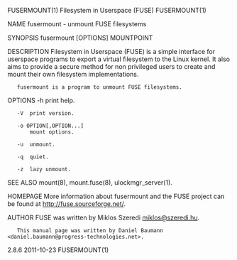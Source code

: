 FUSERMOUNT(1)                                             Filesystem in Userspace (FUSE)                                             FUSERMOUNT(1)

NAME
       fusermount - unmount FUSE filesystems

SYNOPSIS
       fusermount [OPTIONS] MOUNTPOINT

DESCRIPTION
       Filesystem  in  Userspace  (FUSE)  is a simple interface for userspace programs to export a virtual filesystem to the Linux kernel. It also
       aims to provide a secure method for non privileged users to create and mount their own filesystem implementations.

       fusermount is a program to unmount FUSE filesystems.

OPTIONS
       -h  print help.

       -V  print version.

       -o OPTION[,OPTION...]
           mount options.

       -u  unmount.

       -q  quiet.

       -z  lazy unmount.

SEE ALSO
       mount(8), mount.fuse(8), ulockmgr_server(1).

HOMEPAGE
       More information about fusermount and the FUSE project can be found at <http://fuse.sourceforge.net/>.

AUTHOR
       FUSE was written by Miklos Szeredi <miklos@szeredi.hu>.

       This manual page was written by Daniel Baumann <daniel.baumann@progress-technologies.net>.

2.8.6                                                               2011-10-23                                                       FUSERMOUNT(1)
